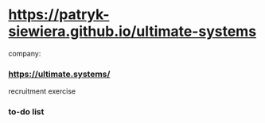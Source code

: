# https://patryk-siewiera.github.io/ultimate-systems

company:
### https://ultimate.systems/

recruitment exercise

### to-do list
